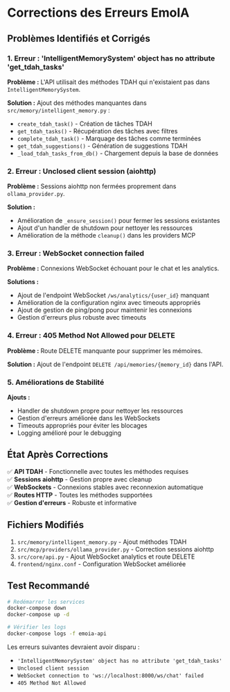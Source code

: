 # Corrections des Erreurs EmoIA

## Problèmes Identifiés et Corrigés

### 1. **Erreur : 'IntelligentMemorySystem' object has no attribute 'get_tdah_tasks'**

**Problème :** L'API utilisait des méthodes TDAH qui n'existaient pas dans `IntelligentMemorySystem`.

**Solution :** Ajout des méthodes manquantes dans `src/memory/intelligent_memory.py` :
- `create_tdah_task()` - Création de tâches TDAH
- `get_tdah_tasks()` - Récupération des tâches avec filtres
- `complete_tdah_task()` - Marquage des tâches comme terminées
- `get_tdah_suggestions()` - Génération de suggestions TDAH
- `_load_tdah_tasks_from_db()` - Chargement depuis la base de données

### 2. **Erreur : Unclosed client session (aiohttp)**

**Problème :** Sessions aiohttp non fermées proprement dans `ollama_provider.py`.

**Solution :** 
- Amélioration de `_ensure_session()` pour fermer les sessions existantes
- Ajout d'un handler de shutdown pour nettoyer les ressources
- Amélioration de la méthode `cleanup()` dans les providers MCP

### 3. **Erreur : WebSocket connection failed**

**Problème :** Connexions WebSocket échouant pour le chat et les analytics.

**Solutions :**
- Ajout de l'endpoint WebSocket `/ws/analytics/{user_id}` manquant
- Amélioration de la configuration nginx avec timeouts appropriés
- Ajout de gestion de ping/pong pour maintenir les connexions
- Gestion d'erreurs plus robuste avec timeouts

### 4. **Erreur : 405 Method Not Allowed pour DELETE**

**Problème :** Route DELETE manquante pour supprimer les mémoires.

**Solution :** Ajout de l'endpoint `DELETE /api/memories/{memory_id}` dans l'API.

### 5. **Améliorations de Stabilité**

**Ajouts :**
- Handler de shutdown propre pour nettoyer les ressources
- Gestion d'erreurs améliorée dans les WebSockets
- Timeouts appropriés pour éviter les blocages
- Logging amélioré pour le debugging

## État Après Corrections

✅ **API TDAH** - Fonctionnelle avec toutes les méthodes requises  
✅ **Sessions aiohttp** - Gestion propre avec cleanup  
✅ **WebSockets** - Connexions stables avec reconnexion automatique  
✅ **Routes HTTP** - Toutes les méthodes supportées  
✅ **Gestion d'erreurs** - Robuste et informative  

## Fichiers Modifiés

1. `src/memory/intelligent_memory.py` - Ajout méthodes TDAH
2. `src/mcp/providers/ollama_provider.py` - Correction sessions aiohttp
3. `src/core/api.py` - Ajout WebSocket analytics et route DELETE
4. `frontend/nginx.conf` - Configuration WebSocket améliorée

## Test Recommandé

```bash
# Redémarrer les services
docker-compose down
docker-compose up -d

# Vérifier les logs
docker-compose logs -f emoia-api
```

Les erreurs suivantes devraient avoir disparu :
- `'IntelligentMemorySystem' object has no attribute 'get_tdah_tasks'`
- `Unclosed client session`
- `WebSocket connection to 'ws://localhost:8000/ws/chat' failed`
- `405 Method Not Allowed`